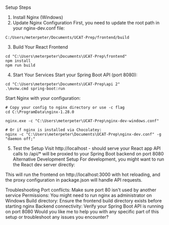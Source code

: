 Setup Steps
1. Install Nginx (Windows)
2. Update Nginx Configuration
First, you need to update the root path in your nginx-dev.conf file:
```
C:/Users/meterpeter/Documents/UCAT-Prep/frontend/build
```

3. Build Your React Frontend
```
cd "C:\Users\meterpeter\Documents\UCAT-Prep\frontend"
npm install
npm run build
```
4. Start Your Services
Start your Spring Boot API (port 8080):
```
cd "C:\Users\meterpeter\Documents\UCAT-Prep\api 2"
.\mvnw.cmd spring-boot:run
```

Start Nginx with your configuration:
```
# Copy your config to nginx directory or use -c flag
cd C:\ProgramData\nginx-1.28.0

nginx.exe -c "C:\Users\meterpeter\UCAT-Prep\nginx-dev-windows.conf"

# Or if nginx is installed via Chocolatey:
nginx -c "C:\Users\meterpeter\Documents\UCAT-Prep\nginx-dev.conf" -g "daemon off;"
```

5. Test the Setup
Visit http://localhost - should serve your React app
API calls to /api/* will be proxied to your Spring Boot backend on port 8080
Alternative Development Setup
For development, you might want to run the React dev server directly:

This will run the frontend on http://localhost:3000 with hot reloading, and the proxy configuration in package.json will handle API requests.

Troubleshooting
Port conflicts: Make sure port 80 isn't used by another service
Permissions: You might need to run nginx as administrator on Windows
Build directory: Ensure the frontend build directory exists before starting nginx
Backend connectivity: Verify your Spring Boot API is running on port 8080
Would you like me to help you with any specific part of this setup or troubleshoot any issues you encounter?